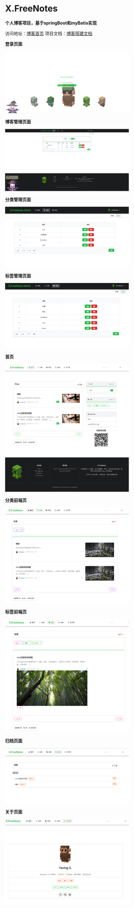 # X.FreeNotes
**个人博客项目，基于springBoot和myBatis实现**

访问地址：[博客首页](http://101.132.131.114:8080/)
项目文档：[博客搭建文档](http://101.132.131.114:8090/)

**登录页面**
<div style="width: 80%">
<img src="img/loginPage.png">  
</div>

**博客管理页面**
<div style="width: 80%">
<img src="img/blog_management.png">  
</div>

**分类管理页面**
<div style="width: 80%">
<img src="img/types.png">  
</div>

**标签管理页面**
<div style="width: 80%">
<img src="img/tags.png">  
</div>

**首页**
<div style="width: 80%">
<img src="img/index.png">  
</div>

**分类前端页**
<div style="width: 80%">
<img src="img/types_front.png">  
</div>

**标签前端页**
<div style="width: 80%">
<img src="img/tags_front.png">  
</div>

**归档页面**
<div style="width: 80%">
<img src="img/archives.png">  
</div>

**关于页面**
<div style="width: 80%">
<img src="img/about.png">  
</div>

